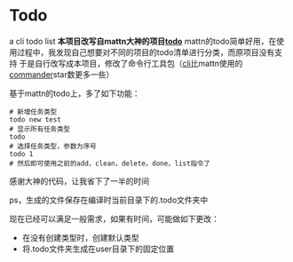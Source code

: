 # Todo
a cli todo list 
**本项目改写自mattn大神的项目[todo](https://github.com/mattn/todo)**
mattn的todo简单好用，在使用过程中，我发现自己想要对不同的项目的todo清单进行分类，而原项目没有支持
于是自行改写成本项目，修改了命令行工具包（[cli](github.com/urfave/cli)比mattn使用的[commander](github.com/gonuts/commander)star数更多一些）

基于mattn的todo上，多了如下功能：
```shell
# 新增任务类型
todo new test 
# 显示所有任务类型
todo
# 选择任务类型，参数为序号
todo 1
# 然后即可使用之前的add，clean，delete，done，list指令了
```
感谢大神的代码，让我省下了一半的时间

ps，生成的文件保存在编译时当前目录下的.todo文件夹中

现在已经可以满足一般需求，如果有时间，可能做如下更改：

- 在没有创建类型时，创建默认类型
- 将.todo文件夹生成在user目录下的固定位置